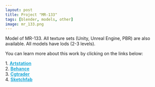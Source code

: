 ```yaml
---
layout: post 
title: Project "MR-133"
tags: [blender, models, other]
image: mr_133.png
---
```

Model of MR-133.
All texture sets (Unity, Unreal Engine, PBR) are also available. 
All models have lods (2-3 levels).

<!--more-->

You can learn more about this work by clicking on the links below: <br/>

<div>
	1.
    <a href="https://www.artstation.com/artwork/e0aRW3" target="_blank" style="font-weight: bold; color: #1CAAD9;">Artstation</a><br/>
	2.
	<a href="https://www.behance.net/gallery/72171153/MR-133" target="_blank" style="font-weight: bold; color: #1CAAD9;">Behance</a><br/>	
	3.
	<a href="https://www.cgtrader.com/3d-models/military/gun/mr-133" target="_blank" style="font-weight: bold; color: #1CAAD9;">Cgtrader</a><br/>
	4.
	<a href="https://sketchfab.com/3d-models/mr-133-df50792678f941f7aeca66141020bcf5" target="_blank" style="font-weight: bold; color: #1CAAD9;">Sketchfab</a><br/>	
</div>
